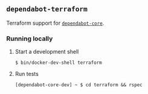 ## `dependabot-terraform`

Terraform support for [`dependabot-core`][core-repo].

### Running locally

1. Start a development shell

   ```
   $ bin/docker-dev-shell terraform
   ```

2. Run tests

   ```
   [dependabot-core-dev] ~ $ cd terraform && rspec
   ```

[core-repo]: https://github.com/dependabot/dependabot-core
